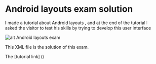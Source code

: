 # Android layouts exam solution
I made a tutorial about Android layouts , and at the end of the tutorial I asked the visitor to test his skills by trying to develop this user interface

![alt Android layouts exam](https://marwendoukh.files.wordpress.com/2017/02/test-your-skills.png?w=300&h=500)

This XML file is the solution of this exam.

The [tutorial link] ()
